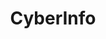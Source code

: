 ---
codename: cyberinfo
image: https://images.unsplash.com/photo-1685602729758-cecb632237a6?ixlib=rb-4.0.3&ixid=M3wxMjA3fDB8MHxwaG90by1wYWdlfHx8fGVufDB8fHx8fA%3D%3D&auto=format&fit=crop&w=1170&q=80
positions: ['Web Developer, UI/UX Designer']
title: CyberInfo
description: A website for a local computer repair shop.
link: https://cyberinfo.website
stack: ['HTML', 'CSS', 'TailwindCSS', 'VueJS', 'TypeScript']
---